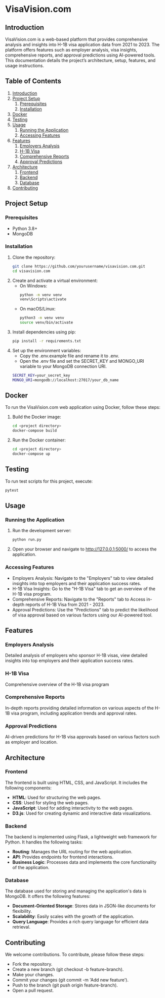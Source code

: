 # VisaVision.com

## Introduction
VisaVision.com is a web-based platform that provides comprehensive analysis and insights into H-1B visa application data from 2021 to 2023. The platform offers features such as employer analysis, visa insights, comprehensive reports, and approval predictions using AI-powered tools. This documentation details the project’s architecture, setup, features, and usage instructions.

## Table of Contents
1. [Introduction](#introduction)
2. [Project Setup](#project-setup)
    1. [Prerequisites](#prerequisites)
    2. [Installation](#installation)
3. [Docker](#docker)
4. [Testing](#testing)
5. [Usage](#usage)
    1. [Running the Application](#running-the-application)
    2. [Accessing Features](#accessing-features)
6. [Features](#features)
    1. [Employers Analysis](#employers-analysis)
    2. [H-1B Visa](#h1b-visa)
    3. [Comprehensive Reports](#comprehensive-reports)
    4. [Approval Predictions](#approval-predictions)
7. [Architecture](#architecture)
    1. [Frontend](#frontend)
    2. [Backend](#backend)
    3. [Database](#database)
8. [Contributing](#contributing)


## Project Setup

### Prerequisites
- Python 3.8+
- MongoDB

### Installation
1. Clone the repository:
   ```sh
   git clone https://github.com/yourusername/visavision.com.git
   cd visavision.com

2. Create and activate a virtual environment:
    - On Windows:
        ```sh
        python -m venv venv
        venv\Scripts\activate

    - On macOS/Linux:
        ```sh
        python3 -m venv venv
        source venv/bin/activate

3. Install dependencies using pip:
   ```sh
   pip install -r requirements.txt

4. Set up the environment variables:
    - Copy the .env.example file and rename it to .env.
    - Open the .env file and set the SECRET_KEY and MONGO_URI variable to your MongoDB connection URI.
    ```sh
    SECRET_KEY=your_secret_key
    MONGO_URI=mongodb://localhost:27017/your_db_name


## Docker
To run the VisaVision.com web application using Docker, follow these steps:
1. Build the Docker image:
   ```sh
   cd <project directory>
   docker-compose build

2. Run the Docker container:
   ```sh
   cd <project directory>
   docker-compose up


## Testing
To run test scripts for this project, execute:
  ```sh
  pytest
  ```


## Usage

### Running the Application

1. Run the development server:
   ```sh
   python run.py

2. Open your browser and navigate to http://127.0.0.1:5000/ to access the application.

### Accessing Features
- Employers Analysis: Navigate to the "Employers" tab to view detailed insights into top employers and their    application success rates.
- H-1B Visa Insights: Go to the "H-1B Visa" tab to get an overview of the H-1B visa program.
- Comprehensive Reports: Navigate to the "Reports" tab to Access in-depth reports of H-1B Visa from 2021 - 2023.
- Approval Predictions: Use the "Predictions" tab to predict the likelihood of visa approval based on various factors using our AI-powered tool.


## Features

### Employers Analysis
Detailed analysis of employers who sponsor H-1B visas, view detailed insights into top employers and their    application success rates.

### H-1B Visa
Comprehensive overview of the H-1B visa program

### Comprehensive Reports
In-depth reports providing detailed information on various aspects of the H-1B visa program, including application trends and approval rates.

### Approval Predictions
AI-driven predictions for H-1B visa approvals based on various factors such as employer and location.


## Architecture

### Frontend
The frontend is built using HTML, CSS, and JavaScript. It includes the following components:
- **HTML**: Used for structuring the web pages.
- **CSS**: Used for styling the web pages.
- **JavaScript**: Used for adding interactivity to the web pages.
- **D3.js**: Used for creating dynamic and interactive data visualizations.

### Backend
The backend is implemented using Flask, a lightweight web framework for Python. It handles the following tasks:
- **Routing**: Manages the URL routing for the web application.
- **API**: Provides endpoints for frontend interactions.
- **Business Logic**: Processes data and implements the core functionality of the application.

### Database
The database used for storing and managing the application's data is MongoDB. It offers the following features:
- **Document-Oriented Storage**: Stores data in JSON-like documents for flexibility.
- **Scalability**: Easily scales with the growth of the application.
- **Query Language**: Provides a rich query language for efficient data retrieval.


## Contributing
We welcome contributions. To contribute, please follow these steps:
- Fork the repository.
- Create a new branch (git checkout -b feature-branch).
- Make your changes.
- Commit your changes (git commit -m 'Add new feature').
- Push to the branch (git push origin feature-branch).
- Open a pull request.

